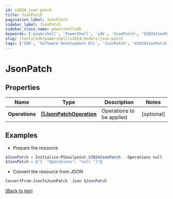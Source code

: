 ```yaml
---
id: v2024-json-patch
title: JsonPatch
pagination_label: JsonPatch
sidebar_label: JsonPatch
sidebar_class_name: powershellsdk
keywords: ['powershell', 'PowerShell', 'sdk', 'JsonPatch', 'V2024JsonPatch'] 
slug: /tools/sdk/powershell/v2024/models/json-patch
tags: ['SDK', 'Software Development Kit', 'JsonPatch', 'V2024JsonPatch']
---
```



# JsonPatch

## Properties

Name | Type | Description | Notes
------------ | ------------- | ------------- | -------------
**Operations** | [**[]JsonPatchOperation**](json-patch-operation) | Operations to be applied | [optional] 

## Examples

- Prepare the resource
```powershell
$JsonPatch = Initialize-PSSailpoint.V2024JsonPatch  -Operations null
$JsonPatch = @"{  "Operations": "null "}"@
```

- Convert the resource from JSON
```powershell
ConvertFrom-JsonToJsonPatch -Json $JsonPatch
```


[[Back to top]](#) 

